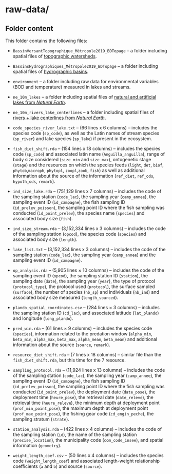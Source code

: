 # raw-data/

## Folder content
This folder contains the following files:  
- `BassinVersantTopographique_Métropole2019_BDTopage` – a folder including spatial files of [topographic watersheds](https://www.sandre.eaufrance.fr/atlas/srv/fre/catalog.search#/metadata/6571f89a-0608-49a2-9ab5-f005d842e81f).  

- `BassinsHydrographiques_Métropole2019_BDTopage` – a folder including spatial files of [hydrographic basins](https://www.sandre.eaufrance.fr/atlas/srv/fre/catalog.search#/metadata/4714a793-dcd8-4528-bd6a-80bfdbee9728).  

- `environment` – a folder including raw data for environmental variables (BOD and temperature) measured in lakes and streams.  

- `ne_10m_lakes` – a folder including spatial files of [natural and artificial lakes from *Natural Earth*](https://www.naturalearthdata.com/downloads/10m-physical-vectors/).  

- `ne_10m_rivers_lake_centerlines` – a folder including spatial files of [rivers + lake centerlines from *Natural Earth*](https://www.naturalearthdata.com/downloads/10m-physical-vectors/).  

- `code_species_river_lake.txt` – (66 lines x 6 columns) – includes the species code (`sp_code`), as well as the Latin names of stream species (`sp_river`) and lake species (`sp_lake`) if present in the ecosystem.  

- `fish_diet_shift.rda` – (154 lines x 18 columns) – includes the species code (`sp_code`) and associated latin name (`Anguilla_anguilla`), range of body size considered (`size_min` and `size_max`),  ontogenetic stage (`stage`) and the resources on which the species feeds (`light`, `det`, `biof`, `phytob`,`macroph`, `phytopl`, `zoopl`,`zoob`, `fish`) as well as additional information about the source of the information (`ref_diet`, `ref_ods`, `hypoth_ods`, `remark`).  

- `ind_size_lake.rda` – (751,129 lines x 7 columns) – includes the code of the sampling station (`code_lac`), the sampling year (`camp_annee`), the sampling event ID (`id_campagne`), the fish sampling ID (`id_prelev_poisson`), the sampling point ID where the fish sampling was conducted (`id_point_prelev`), the species name (`species`) and associated body size (`fish`).  

- `ind_size_stream.rda` – (3,152,334 lines x 3 columns) – includes the code of the sampling station (`opcod`), the species code (`species`) and associated body size (`length`).  

- `lake_list.txt` – (3,152,334 lines x 3 columns) – includes the code of the sampling station (`code_lac`), the sampling year (`camp_annee`) and the sampling event ID (`id_campagne`).  

- `op_analysis.rda` – (5,905 lines × 10 columns) – includes the code of the sampling event ID (`opcod`), the sampling station ID (`station`), the sampling date (`date`), the sampling year (`year`), the type of protocol (`protocol_type`), the protocol used (`protocol`), the surface sampled (`surface`), the number of species (`nb_sp`) and individuals (`nb_ind`) and associated body size measured (`length_sourced`).  

- `plando_spatial_coordinates.csv` – (284 lines × 3 columns) – includes the sampling station ID (`cd_lac`), and associated latitude (`lat_plando`) and longitude (`long_plando`).  

- `pred_win.rda` – (61 lines × 9 columns) – includes the species code (`species`), information related to the predation window (`alpha_min`, `beta_min`, `alpha_max`, `beta_max`, `alpha_mean`, `beta_mean`) and additional information about the source (`source`, `remark`).    

- `resource_diet_shift.rda` – (7 lines x 18 columns) – similar file than the `fish_diet_shift.rda`, but this time for the 7 resource.   

- `sampling_protocol.rda` – (11,924 lines x 13 columns) – includes the code of the sampling station (`code_lac`), the sampling year (`camp_annee`), the sampling event ID (`id_campagne`), the fish sampling ID (`id_prelev_poisson`), the sampling point ID where the fish sampling was conducted (`id_point_prelev`), the deployment date (`date_pose`), the deployment time (`heure_pose`), the retrieval date (`date_releve`), the retrieval time (`heure_releve`), the minimum depth at deployment point (`prof_min_point_pose`), the maximum depth at deployment point (`prof_max_point_pose`), the fishing gear code (`cd_engin_peche`), the sampling stratum (`strate`).  

- `station_analysis.rda` – (422 lines x 4 columns) – includes the code of the sampling station (`id`), the name of the sampling station (`precise_location`), the municipality code (`com_code_insee`), and spatial information (`geometry`).  

- `weight_length_coef.csv` – (50 lines x 4 columns) – includes the species code (`weight_length_coef`) and associated length-weight relationship coefficients (`a` and `b`) and source (`source`).

